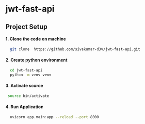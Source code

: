 # jwt-fast-api


## Project Setup

#### 1. Clone the code on machine
```bash
  git clone  https://github.com/sivakumar-d3v/jwt-fast-api.git
```

#### 2. Create python environment

```bash
  cd jwt-fast-api
  python -m venv venv
```

#### 3. Activate source 

```bash
 source bin/activate
```

#### 4. Run Application
```bash
  uvicorn app.main:app --reload --port 8000
```